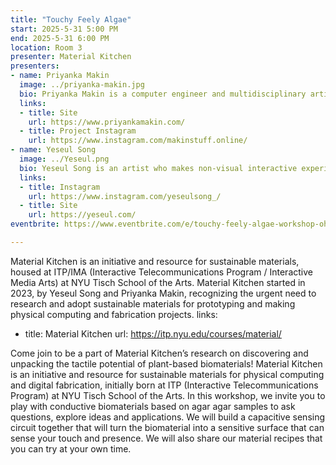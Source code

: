 ```yaml
---
title: "Touchy Feely Algae"
start: 2025-5-31 5:00 PM
end: 2025-5-31 6:00 PM
location: Room 3
presenter: Material Kitchen
presenters:
- name: Priyanka Makin
  image: ../priyanka-makin.jpg 
  bio: Priyanka Makin is a computer engineer and multidisciplinary artist whose work explores themes of identity and nature through motors, materials, and humor. She's a SparkFun Electronics alum, graduate of the Interactive Telecommunications Program at NYU, and a 2025 Open Hardware Summit Fellow. 
  links:
  - title: Site
    url: https://www.priyankamakin.com/
  - title: Project Instagram
    url: https://www.instagram.com/makinstuff.online/
- name: Yeseul Song
  image: ../Yeseul.png 
  bio: Yeseul Song is an artist who makes non-visual interactive experiences and playful installations enhanced by technology, which redefines the relationship between art and participants. She is an Assistant Arts Professor at New York University Tisch's Interactive Telecommunications Program & Interactive Media Arts (NYU ITP/IMA).
  links:
  - title: Instagram
    url: https://www.instagram.com/yeseulsong_/
  - title: Site
    url: https://yeseul.com/
eventbrite: https://www.eventbrite.com/e/touchy-feely-algae-workshop-ohs2025-tickets-1295208777319?aff=oddtdtcreator

---
```

Material Kitchen is an initiative and resource for sustainable materials, housed at ITP/IMA (Interactive Telecommunications Program / Interactive Media Arts) at NYU Tisch School of the Arts. Material Kitchen started in 2023, by Yeseul Song and Priyanka Makin, recognizing the urgent need to research and adopt sustainable materials for prototyping and making physical computing and fabrication projects.
  links:
  - title: Material Kitchen
    url: https://itp.nyu.edu/courses/material/

Come join to be a part of Material Kitchen’s research on discovering and unpacking the tactile potential of plant-based biomaterials! Material Kitchen is an initiative and resource for sustainable materials for physical computing and digital fabrication, initially born at ITP (Interactive Telecommunications Program) at NYU Tisch School of the Arts. In this workshop, we invite you to play with conductive biomaterials based on agar agar samples to ask questions, explore ideas and applications. We will build a capacitive sensing circuit together that will turn the biomaterial into a sensitive surface that can sense your touch and presence. We will also share our material recipes that you can try at your own time.
